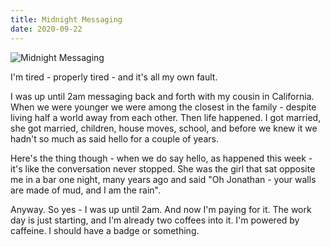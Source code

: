 ```yaml
---
title: Midnight Messaging
date: 2020-09-22
---
```


![Midnight Messaging](https://source.unsplash.com/9ZQzrLWV52M/1600x900)

I'm tired - properly tired - and it's all my own fault.

I was up until 2am messaging back and forth with my cousin in California. When we were younger we were among the closest in the family - despite living half a world away from each other. Then life happened. I got married, she got married, children, house moves, school, and before we knew it we hadn't so much as said hello for a couple of years.

Here's the thing though - when we do say hello, as happened this week - it's like the conversation never stopped. She was the girl that sat opposite me in a bar one night, many years ago and said "Oh Jonathan - your walls are made of mud, and I am the rain".

Anyway. So yes - I was up until 2am. And now I'm paying for it. The work day is just starting, and I'm already two coffees into it. I'm powered by caffeine. I should have a badge or something.